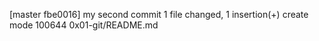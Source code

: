 [master fbe0016] my second commit
 1 file changed, 1 insertion(+)
 create mode 100644 0x01-git/README.md
